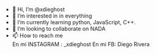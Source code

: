- 👋 Hi, I’m @xdieghost
- 👀 I’m interested in in everything 
- 🌱 I’m currently learning  python, JavaScript, C++.
- 💞️ I’m looking to collaborate on  NADA
- 📫 How to reach me  
En mi INSTAGRAM :  _xdieghost
En mi FB: Diego Rivera

<!---
xdieghot/xdieghot is a ✨ special ✨ repository because its `README.md` (this file) appears on your GitHub profile.
You can click the Preview link to take a look at your changes.
--->
